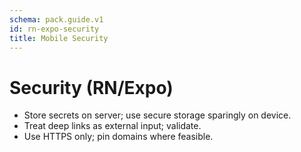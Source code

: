 ```yaml
---
schema: pack.guide.v1
id: rn-expo-security
title: Mobile Security
---
```


# Security (RN/Expo)

- Store secrets on server; use secure storage sparingly on device.
- Treat deep links as external input; validate.
- Use HTTPS only; pin domains where feasible.

